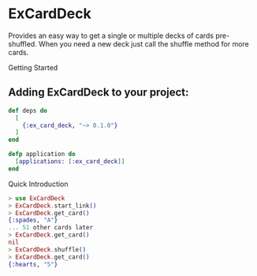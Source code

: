 # ExCardDeck

Provides an easy way to get a single or multiple decks of cards pre-shuffled. When you need
a new deck just call the shuffle method for more cards.

Getting Started

## Adding ExCardDeck to your project:

```elixir
def deps do
  [
    {:ex_card_deck, "~> 0.1.0"}
  ]
end

defp application do
  [applications: [:ex_card_deck]]
end
```

Quick Introduction

```elixir
> use ExCardDeck
> ExCardDeck.start_link()
> ExCardDeck.get_card()
{:spades, "A"}
... 51 other cards later
> ExCardDeck.get_card()
nil
> ExCardDeck.shuffle()
> ExCardDeck.get_card()
{:hearts, "5"}
```